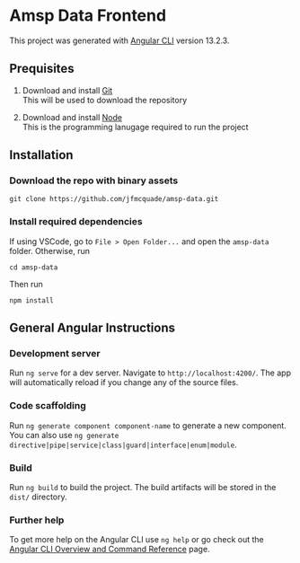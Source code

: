 # Amsp Data Frontend

This project was generated with [Angular CLI](https://github.com/angular/angular-cli) version 13.2.3.

## Prequisites

1. Download and install [Git](https://git-scm.com/downloads)  
   This will be used to download the repository

2. Download and install [Node](https://nodejs.org/en/download/)  
   This is the programming lanugage required to run the project

## Installation

### Download the repo with binary assets
```
git clone https://github.com/jfmcquade/amsp-data.git
```

### Install required dependencies

If using VSCode, go to `File > Open Folder...` and open the `amsp-data` folder. Otherwise, run
```
cd amsp-data
```

Then run 
```
npm install
```

## General Angular Instructions

### Development server

Run `ng serve` for a dev server. Navigate to `http://localhost:4200/`. The app will automatically reload if you change any of the source files.

### Code scaffolding

Run `ng generate component component-name` to generate a new component. You can also use `ng generate directive|pipe|service|class|guard|interface|enum|module`.

### Build

Run `ng build` to build the project. The build artifacts will be stored in the `dist/` directory.

### Further help

To get more help on the Angular CLI use `ng help` or go check out the [Angular CLI Overview and Command Reference](https://angular.io/cli) page.
